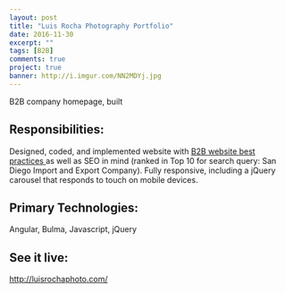 ```yaml
---
layout: post
title: "Luis Rocha Photography Portfolio"
date: 2016-11-30
excerpt: ""
tags: [B2B]
comments: true
project: true
banner: http://i.imgur.com/NN2MDYj.jpg
---
```


B2B company homepage, built 

<h2>Responsibilities:</h2>
Designed, coded, and implemented website with <a href="/b2b-website-anatomy/" target="_blank"> B2B website best practices </a> as well as SEO in mind (ranked in Top 10 for search query: San Diego Import and Export Company). Fully responsive, including a jQuery carousel that responds to touch on mobile devices.

<h2>Primary Technologies:</h2>
Angular, Bulma, Javascript, jQuery

<h2>See it live:</h2>
<a href="http://luisrochaphoto.com/" target="_blank">http://luisrochaphoto.com/</a>